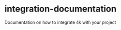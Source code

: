 integration-documentation
=========================

Documentation on how to integrate 4k with your project
